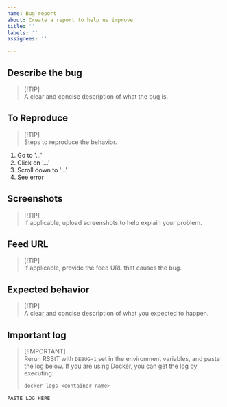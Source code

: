 ```yaml
---
name: Bug report
about: Create a report to help us improve
title: ''
labels: ''
assignees: ''

---
```


## Describe the bug
> [!TIP]\
> A clear and concise description of what the bug is.

## To Reproduce
> [!TIP]\
> Steps to reproduce the behavior.
1. Go to '...'
2. Click on '...'
3. Scroll down to '...'
4. See error

## Screenshots
> [!TIP]\
> If applicable, upload screenshots to help explain your problem.

## Feed URL
> [!TIP]\
> If applicable, provide the feed URL that causes the bug.

## Expected behavior
> [!TIP]\
> A clear and concise description of what you expected to happen.

## Important log
> [!IMPORTANT]\
> Rerun RSStT with `DEBUG=1` set in the environment variables, and paste the log below.
> If you are using Docker, you can get the log by executing:
> ```sh
> docker logs <container name>
> ```

```
PASTE LOG HERE
```
